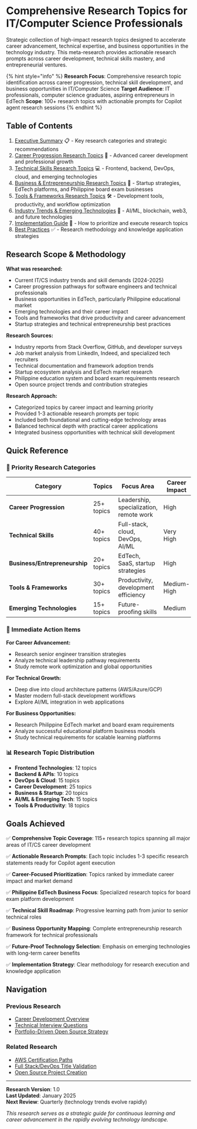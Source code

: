 # Comprehensive Research Topics for IT/Computer Science Professionals

Strategic collection of high-impact research topics designed to accelerate career advancement, technical expertise, and business opportunities in the technology industry. This meta-research provides actionable research prompts across career development, technical skills mastery, and entrepreneurial ventures.

{% hint style="info" %}
**Research Focus**: Comprehensive research topic identification across career progression, technical skill development, and business opportunities in IT/Computer Science
**Target Audience**: IT professionals, computer science graduates, aspiring entrepreneurs in EdTech
**Scope**: 100+ research topics with actionable prompts for Copilot agent research sessions
{% endhint %}

## Table of Contents

1. [Executive Summary](./executive-summary.md) 📋 - Key research categories and strategic recommendations
2. [Career Progression Research Topics](./career-progression-topics.md) 🚀 - Advanced career development and professional growth
3. [Technical Skills Research Topics](./technical-skills-topics.md) 💻 - Frontend, backend, DevOps, cloud, and emerging technologies
4. [Business & Entrepreneurship Research Topics](./business-entrepreneurship-topics.md) 💼 - Startup strategies, EdTech platforms, and Philippine board exam businesses
5. [Tools & Frameworks Research Topics](./tools-frameworks-topics.md) 🛠️ - Development tools, productivity, and workflow optimization
6. [Industry Trends & Emerging Technologies](./industry-trends-emerging-tech.md) 🌟 - AI/ML, blockchain, web3, and future technologies
7. [Implementation Guide](./implementation-guide.md) 📝 - How to prioritize and execute research topics
8. [Best Practices](./best-practices.md) ✅ - Research methodology and knowledge application strategies

## Research Scope & Methodology

**What was researched:**
- Current IT/CS industry trends and skill demands (2024-2025)
- Career progression pathways for software engineers and technical professionals
- Business opportunities in EdTech, particularly Philippine educational market
- Emerging technologies and their career impact
- Tools and frameworks that drive productivity and career advancement
- Startup strategies and technical entrepreneurship best practices

**Research Sources:**
- Industry reports from Stack Overflow, GitHub, and developer surveys
- Job market analysis from LinkedIn, Indeed, and specialized tech recruiters
- Technical documentation and framework adoption trends
- Startup ecosystem analysis and EdTech market research
- Philippine education system and board exam requirements research
- Open source project trends and contribution strategies

**Research Approach:**
- Categorized topics by career impact and learning priority
- Provided 1-3 actionable research prompts per topic
- Included both foundational and cutting-edge technology areas
- Balanced technical depth with practical career applications
- Integrated business opportunities with technical skill development

## Quick Reference

### 🎯 Priority Research Categories

| Category | Topics | Focus Area | Career Impact |
|----------|--------|------------|---------------|
| **Career Progression** | 25+ topics | Leadership, specialization, remote work | High |
| **Technical Skills** | 40+ topics | Full-stack, cloud, DevOps, AI/ML | Very High |
| **Business/Entrepreneurship** | 20+ topics | EdTech, SaaS, startup strategies | High |
| **Tools & Frameworks** | 30+ topics | Productivity, development efficiency | Medium-High |
| **Emerging Technologies** | 15+ topics | Future-proofing skills | Medium |

### 🚀 Immediate Action Items

**For Career Advancement:**
- Research senior engineer transition strategies
- Analyze technical leadership pathway requirements
- Study remote work optimization and global opportunities

**For Technical Growth:**
- Deep dive into cloud architecture patterns (AWS/Azure/GCP)
- Master modern full-stack development workflows
- Explore AI/ML integration in web applications

**For Business Opportunities:**
- Research Philippine EdTech market and board exam requirements
- Analyze successful educational platform business models
- Study technical requirements for scalable learning platforms

### 📊 Research Topic Distribution

- **Frontend Technologies**: 12 topics
- **Backend & APIs**: 10 topics  
- **DevOps & Cloud**: 15 topics
- **Career Development**: 25 topics
- **Business & Startup**: 20 topics
- **AI/ML & Emerging Tech**: 15 topics
- **Tools & Productivity**: 18 topics

## Goals Achieved

✅ **Comprehensive Topic Coverage**: 115+ research topics spanning all major areas of IT/CS career development

✅ **Actionable Research Prompts**: Each topic includes 1-3 specific research statements ready for Copilot agent execution

✅ **Career-Focused Prioritization**: Topics ranked by immediate career impact and market demand

✅ **Philippine EdTech Business Focus**: Specialized research topics for board exam platform development

✅ **Technical Skill Roadmap**: Progressive learning path from junior to senior technical roles

✅ **Business Opportunity Mapping**: Complete entrepreneurship research framework for technical professionals

✅ **Future-Proof Technology Selection**: Emphasis on emerging technologies with long-term career benefits

✅ **Implementation Strategy**: Clear methodology for research execution and knowledge application

## Navigation

### Previous Research
- [Career Development Overview](../README.md)
- [Technical Interview Questions](../technical-interview-questions/README.md)
- [Portfolio-Driven Open Source Strategy](../portfolio-driven-open-source-strategy/README.md)

### Related Research
- [AWS Certification Paths](../aws-certification-fullstack-devops/README.md)
- [Full Stack/DevOps Title Validation](../fullstack-devops-engineer-title-validation/README.md)
- [Open Source Project Creation](../../open-source-project-creation/README.md)

---

**Research Version**: 1.0  
**Last Updated**: January 2025  
**Next Review**: Quarterly (technology trends evolve rapidly)

*This research serves as a strategic guide for continuous learning and career advancement in the rapidly evolving technology landscape.*